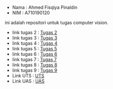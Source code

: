 - Nama : Ahmed Fisqiya Pinaldin
- NIM : A710190120

ini adalah repositori untuk tugas computer vision.

- link tugas 2 : [Tugas 2](https://github.com/Ahmedpinaldin/TugasComVis/tree/master/02_A710190120_Tugas_Pengantar_Citra_2D)
- link tugas 3 : [Tugas 3](https://github.com/Ahmedpinaldin/TugasComVis/tree/master/03_A710190120_Tugas_Segmentasi_Manipulasi)
- link tugas 4 : [Tugas 4](https://github.com/Ahmedpinaldin/TugasComVis/tree/master/04_A710190120_Tugas_Annotations_dan_Enhancements)
- link tugas 5 : [Tugas 5](https://github.com/Ahmedpinaldin/TugasComVis/tree/master/05_A710190120_Tugas_Arith_dan_Blending)
- link tugas 6 : [Tugas 6](https://github.com/Ahmedpinaldin/TugasComVis/tree/master/06_A710190120_Tugas_Intro_Video_Grafis)
- link tugas 7 : [Tugas 7](https://github.com/Ahmedpinaldin/TugasComVis/tree/master/07_A710190120_Tugas_Feature_Detection)
- link tugas 8 : [Tugas 8](https://github.com/Ahmedpinaldin/TugasComVis/tree/master/08_A710190120_Tugas_Camera_Filters)
- link tugas 9 : [Tugas 9](https://github.com/Ahmedpinaldin/TugasComVis/tree/master/09_A710190120_Tugas_Face_Detections) 
- Link UTS     : [UTS](https://github.com/Ahmedpinaldin/TugasComVis/tree/master/UTS_A710190120)
- Link UAS     : [UAS](https://github.com/Ahmedpinaldin/TugasComVis/tree/master/UAS_A710190120) 